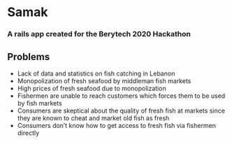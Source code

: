 # Samak
### A rails app created for the Berytech 2020 Hackathon

## Problems

- Lack of data and statistics on fish catching in Lebanon
- Monopolization of fresh seafood by middleman fish markets
- High prices of fresh seafood due to monopolization
- Fishermen are unable to reach customers which forces them to be used by fish markets
- Consumers are skeptical about the quality of fresh fish at markets since they are known to cheat and market old fish as fresh
- Consumers don’t know how to get access to fresh fish via fishermen directly
